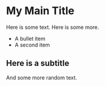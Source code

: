 # My Main Title

Here is some text. 
Here is some more.
- A bullet item
- A second item

## Here is a subtitle

And some more random text.
